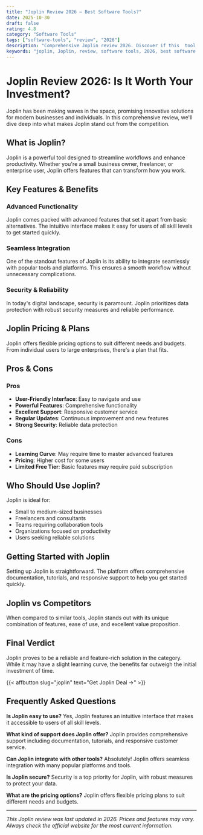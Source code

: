 ```yaml
---
title: "Joplin Review 2026 – Best Software Tools?"
date: 2025-10-30
draft: false
rating: 4.8
category: "Software Tools"
tags: ["software-tools", "review", "2026"]
description: "Comprehensive Joplin review 2026. Discover if this  tool is the best choice for your needs."
keywords: "joplin, Joplin, review, software tools, 2026, best software tools"
---
```


# Joplin Review 2026: Is It Worth Your Investment?

Joplin has been making waves in the  space, promising innovative solutions for modern businesses and individuals. In this comprehensive review, we'll dive deep into what makes Joplin stand out from the competition.

## What is Joplin?

Joplin is a powerful  tool designed to streamline workflows and enhance productivity. Whether you're a small business owner, freelancer, or enterprise user, Joplin offers features that can transform how you work.

## Key Features & Benefits

### Advanced Functionality
Joplin comes packed with advanced features that set it apart from basic alternatives. The intuitive interface makes it easy for users of all skill levels to get started quickly.

### Seamless Integration
One of the standout features of Joplin is its ability to integrate seamlessly with popular tools and platforms. This ensures a smooth workflow without unnecessary complications.

### Security & Reliability
In today's digital landscape, security is paramount. Joplin prioritizes data protection with robust security measures and reliable performance.

## Joplin Pricing & Plans

Joplin offers flexible pricing options to suit different needs and budgets. From individual users to large enterprises, there's a plan that fits.

## Pros & Cons

### Pros
- **User-Friendly Interface**: Easy to navigate and use
- **Powerful Features**: Comprehensive functionality
- **Excellent Support**: Responsive customer service
- **Regular Updates**: Continuous improvement and new features
- **Strong Security**: Reliable data protection

### Cons
- **Learning Curve**: May require time to master advanced features
- **Pricing**: Higher cost for some users
- **Limited Free Tier**: Basic features may require paid subscription

## Who Should Use Joplin?

Joplin is ideal for:
- Small to medium-sized businesses
- Freelancers and consultants
- Teams requiring collaboration tools
- Organizations focused on productivity
- Users seeking reliable  solutions

## Getting Started with Joplin

Setting up Joplin is straightforward. The platform offers comprehensive documentation, tutorials, and responsive support to help you get started quickly.

## Joplin vs Competitors

When compared to similar tools, Joplin stands out with its unique combination of features, ease of use, and excellent value proposition.

## Final Verdict

Joplin proves to be a reliable and feature-rich solution in the  category. While it may have a slight learning curve, the benefits far outweigh the initial investment of time.

{{< affbutton slug="joplin" text="Get Joplin Deal →" >}}

## Frequently Asked Questions

**Is Joplin easy to use?**
Yes, Joplin features an intuitive interface that makes it accessible to users of all skill levels.

**What kind of support does Joplin offer?**
Joplin provides comprehensive support including documentation, tutorials, and responsive customer service.

**Can Joplin integrate with other tools?**
Absolutely! Joplin offers seamless integration with many popular platforms and tools.

**Is Joplin secure?**
Security is a top priority for Joplin, with robust measures to protect your data.

**What are the pricing options?**
Joplin offers flexible pricing plans to suit different needs and budgets.

---

*This Joplin review was last updated in 2026. Prices and features may vary. Always check the official website for the most current information.*
